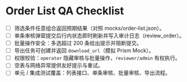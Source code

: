 # Order List QA Checklist

- [ ] 筛选条件任意组合返回预期结果（对照 mocks/order-list.json）。
- [ ] 单条审核弹窗提交后行内状态即时刷新并写入审计日志（review_order）。
- [ ] 批量操作安全：多选超过 200 条给出提示并阻断提交。
- [ ] 导出任务可创建并返回 `download_url`（模拟 Prism Mock）。
- [ ] 权限校验：`operator` 隐藏审核与批量操作，`reviewer/admin` 有权执行。
- [ ] 空表与网络异常提供友好提示与重试。
- [ ] 单元 / 集成测试覆盖：列表接口、单条审核、批量审核、导出流程。
